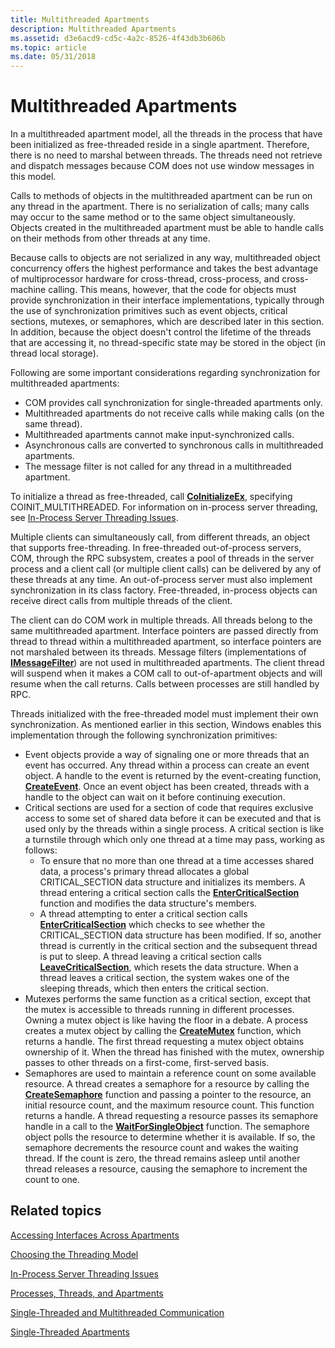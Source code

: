 ```yaml
---
title: Multithreaded Apartments
description: Multithreaded Apartments
ms.assetid: d3e6acd9-cd5c-4a2c-8526-4f43db3b606b
ms.topic: article
ms.date: 05/31/2018
---
```


# Multithreaded Apartments

In a multithreaded apartment model, all the threads in the process that have been initialized as free-threaded reside in a single apartment. Therefore, there is no need to marshal between threads. The threads need not retrieve and dispatch messages because COM does not use window messages in this model.

Calls to methods of objects in the multithreaded apartment can be run on any thread in the apartment. There is no serialization of calls; many calls may occur to the same method or to the same object simultaneously. Objects created in the multithreaded apartment must be able to handle calls on their methods from other threads at any time.

Because calls to objects are not serialized in any way, multithreaded object concurrency offers the highest performance and takes the best advantage of multiprocessor hardware for cross-thread, cross-process, and cross-machine calling. This means, however, that the code for objects must provide synchronization in their interface implementations, typically through the use of synchronization primitives such as event objects, critical sections, mutexes, or semaphores, which are described later in this section. In addition, because the object doesn't control the lifetime of the threads that are accessing it, no thread-specific state may be stored in the object (in thread local storage).

Following are some important considerations regarding synchronization for multithreaded apartments:

-   COM provides call synchronization for single-threaded apartments only.
-   Multithreaded apartments do not receive calls while making calls (on the same thread).
-   Multithreaded apartments cannot make input-synchronized calls.
-   Asynchronous calls are converted to synchronous calls in multithreaded apartments.
-   The message filter is not called for any thread in a multithreaded apartment.

To initialize a thread as free-threaded, call [**CoInitializeEx**](/windows/desktop/api/combaseapi/nf-combaseapi-coinitializeex), specifying COINIT\_MULTITHREADED. For information on in-process server threading, see [In-Process Server Threading Issues](in-process-server-threading-issues.md).

Multiple clients can simultaneously call, from different threads, an object that supports free-threading. In free-threaded out-of-process servers, COM, through the RPC subsystem, creates a pool of threads in the server process and a client call (or multiple client calls) can be delivered by any of these threads at any time. An out-of-process server must also implement synchronization in its class factory. Free-threaded, in-process objects can receive direct calls from multiple threads of the client.

The client can do COM work in multiple threads. All threads belong to the same multithreaded apartment. Interface pointers are passed directly from thread to thread within a multithreaded apartment, so interface pointers are not marshaled between its threads. Message filters (implementations of [**IMessageFilter**](/windows/desktop/api/ObjIdl/nn-objidl-imessagefilter)) are not used in multithreaded apartments. The client thread will suspend when it makes a COM call to out-of-apartment objects and will resume when the call returns. Calls between processes are still handled by RPC.

Threads initialized with the free-threaded model must implement their own synchronization. As mentioned earlier in this section, Windows enables this implementation through the following synchronization primitives:

-   Event objects provide a way of signaling one or more threads that an event has occurred. Any thread within a process can create an event object. A handle to the event is returned by the event-creating function, [**CreateEvent**](https://docs.microsoft.com/windows/desktop/api/synchapi/nf-synchapi-createeventa). Once an event object has been created, threads with a handle to the object can wait on it before continuing execution.
-   Critical sections are used for a section of code that requires exclusive access to some set of shared data before it can be executed and that is used only by the threads within a single process. A critical section is like a turnstile through which only one thread at a time may pass, working as follows:
    -   To ensure that no more than one thread at a time accesses shared data, a process's primary thread allocates a global CRITICAL\_SECTION data structure and initializes its members. A thread entering a critical section calls the [**EnterCriticalSection**](https://docs.microsoft.com/windows/desktop/api/synchapi/nf-synchapi-entercriticalsection) function and modifies the data structure's members.
    -   A thread attempting to enter a critical section calls [**EnterCriticalSection**](https://docs.microsoft.com/windows/desktop/api/synchapi/nf-synchapi-entercriticalsection) which checks to see whether the CRITICAL\_SECTION data structure has been modified. If so, another thread is currently in the critical section and the subsequent thread is put to sleep. A thread leaving a critical section calls [**LeaveCriticalSection**](https://docs.microsoft.com/windows/desktop/api/synchapi/nf-synchapi-leavecriticalsection), which resets the data structure. When a thread leaves a critical section, the system wakes one of the sleeping threads, which then enters the critical section.
-   Mutexes performs the same function as a critical section, except that the mutex is accessible to threads running in different processes. Owning a mutex object is like having the floor in a debate. A process creates a mutex object by calling the [**CreateMutex**](https://docs.microsoft.com/windows/desktop/api/synchapi/nf-synchapi-createmutexa) function, which returns a handle. The first thread requesting a mutex object obtains ownership of it. When the thread has finished with the mutex, ownership passes to other threads on a first-come, first-served basis.
-   Semaphores are used to maintain a reference count on some available resource. A thread creates a semaphore for a resource by calling the [**CreateSemaphore**](https://docs.microsoft.com/windows/desktop/api/winbase/nf-winbase-createsemaphorea) function and passing a pointer to the resource, an initial resource count, and the maximum resource count. This function returns a handle. A thread requesting a resource passes its semaphore handle in a call to the [**WaitForSingleObject**](https://docs.microsoft.com/windows/desktop/api/synchapi/nf-synchapi-waitforsingleobject) function. The semaphore object polls the resource to determine whether it is available. If so, the semaphore decrements the resource count and wakes the waiting thread. If the count is zero, the thread remains asleep until another thread releases a resource, causing the semaphore to increment the count to one.

## Related topics

<dl> <dt>

[Accessing Interfaces Across Apartments](accessing-interfaces-across-apartments.md)
</dt> <dt>

[Choosing the Threading Model](choosing-the-threading-model.md)
</dt> <dt>

[In-Process Server Threading Issues](in-process-server-threading-issues.md)
</dt> <dt>

[Processes, Threads, and Apartments](processes--threads--and-apartments.md)
</dt> <dt>

[Single-Threaded and Multithreaded Communication](single-threaded-and-multithreaded-communication.md)
</dt> <dt>

[Single-Threaded Apartments](single-threaded-apartments.md)
</dt> </dl>

 

 




